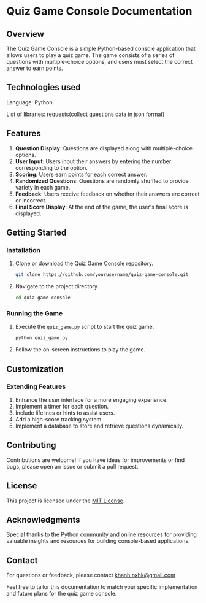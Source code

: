 
# Quiz Game Console Documentation

## Overview

The Quiz Game Console is a simple Python-based console application that allows users to play a quiz game. The game consists of a series of questions with multiple-choice options, and users must select the correct answer to earn points.

## Technologies used
Language: Python

List of libraries: requests(collect questions data in json format)

## Features

1. **Question Display**: Questions are displayed along with multiple-choice options.
2. **User Input**: Users input their answers by entering the number corresponding to the option.
3. **Scoring**: Users earn points for each correct answer.
4. **Randomized Questions**: Questions are randomly shuffled to provide variety in each game.
5. **Feedback**: Users receive feedback on whether their answers are correct or incorrect.
6. **Final Score Display**: At the end of the game, the user's final score is displayed.

## Getting Started


### Installation

1. Clone or download the Quiz Game Console repository.

    ```bash
    git clone https://github.com/yourusername/quiz-game-console.git
    ```

2. Navigate to the project directory.

    ```bash
    cd quiz-game-console
    ```

### Running the Game

1. Execute the `quiz_game.py` script to start the quiz game.

    ```bash
    python quiz_game.py
    ```

2. Follow the on-screen instructions to play the game.

## Customization


### Extending Features

1. Enhance the user interface for a more engaging experience.
2. Implement a timer for each question.
3. Include lifelines or hints to assist users.
4. Add a high-score tracking system.
5. Implement a database to store and retrieve questions dynamically.

## Contributing

Contributions are welcome! If you have ideas for improvements or find bugs, please open an issue or submit a pull request.

## License

This project is licensed under the [MIT License](LICENSE.md).

## Acknowledgments

Special thanks to the Python community and online resources for providing valuable insights and resources for building console-based applications.

## Contact

For questions or feedback, please contact khanh.nxhk@gmail.com

Feel free to tailor this documentation to match your specific implementation and future plans for the quiz game console.